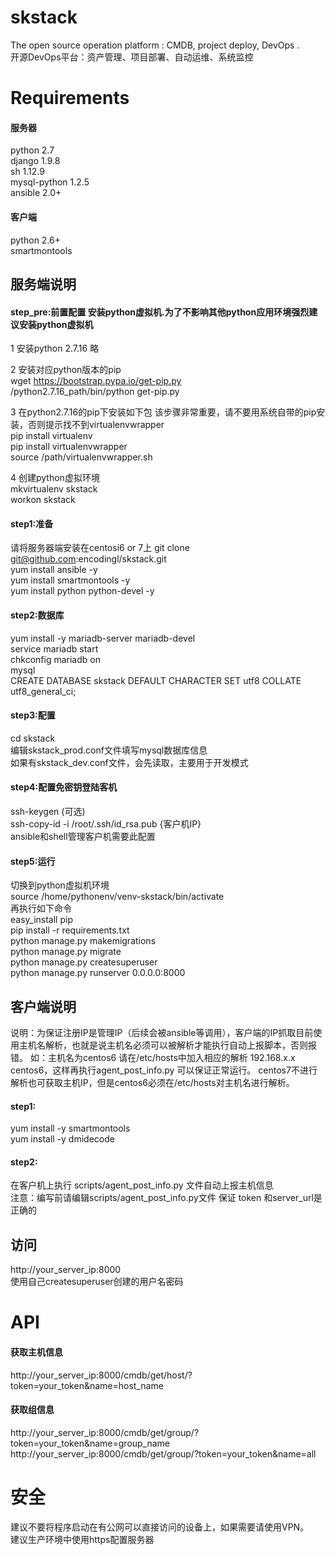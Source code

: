 # skstack
The open source operation platform : CMDB, project deploy, DevOps  . <br>
开源DevOps平台：资产管理、项目部署、自动运维、系统监控
# Requirements
#### 服务器
python 2.7<br>
django 1.9.8<br>
sh 1.12.9<br>
mysql-python 1.2.5<br>
ansible 2.0+<br>
#### 客户端
python 2.6+<br>
smartmontools<br>


## 服务端说明
#### step_pre:前置配置 安装python虚拟机.为了不影响其他python应用环境强烈建议安装python虚拟机
1 安装python 2.7.16  略<br>

2 安装对应python版本的pip<br>
wget https://bootstrap.pypa.io/get-pip.py<br>
/python2.7.16_path/bin/python get-pip.py<br>

3 在python2.7.16的pip下安装如下包  该步骤非常重要，请不要用系统自带的pip安装，否则提示找不到virtualenvwrapper<br>
pip install virtualenv<br>
pip install virtualenvwrapper<br>
source /path/virtualenvwrapper.sh<br>

4 创建python虚拟环境<br>
mkvirtualenv skstack<br>
workon skstack<br>


#### step1:准备
请将服务器端安装在centosi6 or 7上
git clone git@github.com:encodingl/skstack.git<br>
yum install ansible -y<br>
yum install smartmontools -y<br>
yum install python python-devel -y<br>
#### step2:数据库
yum install -y mariadb-server mariadb-devel<br>
service mariadb start<br>
chkconfig mariadb on<br>
mysql<br>
CREATE DATABASE skstack DEFAULT CHARACTER SET utf8 COLLATE utf8_general_ci;
#### step3:配置
cd skstack<br>
编辑skstack_prod.conf文件填写mysql数据库信息<br>
如果有skstack_dev.conf文件，会先读取，主要用于开发模式<br>
#### step4:配置免密钥登陆客机
ssh-keygen (可选)<br>
ssh-copy-id -i /root/.ssh/id_rsa.pub {客户机IP}<br>
ansible和shell管理客户机需要此配置

#### step5:运行
切换到python虚拟机环境<br>
source /home/pythonenv/venv-skstack/bin/activate<br>
再执行如下命令<br>
easy_install pip <br>
pip install -r requirements.txt<br>
python manage.py makemigrations<br>
python manage.py migrate<br>
python manage.py createsuperuser<br>
python manage.py runserver 0.0.0.0:8000
## 客户端说明
说明：为保证注册IP是管理IP（后续会被ansible等调用），客户端的IP抓取目前使用主机名解析，也就是说主机名必须可以被解析才能执行自动上报脚本，否则报错。
如：主机名为centos6 请在/etc/hosts中加入相应的解析 192.168.x.x centos6，这样再执行agent_post_info.py 可以保证正常运行。
centos7不进行解析也可获取主机IP，但是centos6必须在/etc/hosts对主机名进行解析。
#### step1:
yum install -y smartmontools <br>
yum install -y dmidecode
#### step2:
在客户机上执行 scripts/agent_post_info.py 文件自动上报主机信息<br>
注意：编写前请编辑scripts/agent_post_info.py文件 保证 token 和server_url是正确的

## 访问
http://your_server_ip:8000<br>
使用自己createsuperuser创建的用户名密码

# API
#### 获取主机信息
http://your_server_ip:8000/cmdb/get/host/?token=your_token&name=host_name <br>
#### 获取组信息
http://your_server_ip:8000/cmdb/get/group/?token=your_token&name=group_name <br>
http://your_server_ip:8000/cmdb/get/group/?token=your_token&name=all <br>

# 安全
建议不要将程序启动在有公网可以直接访问的设备上，如果需要请使用VPN。<br>
建议生产环境中使用https配置服务器<br>








